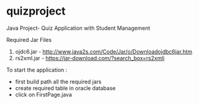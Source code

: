 # quizproject
Java Project- Quiz Application with Student Management

Required Jar Files
  1) ojdc6.jar - http://www.java2s.com/Code/Jar/o/Downloadojdbc6jar.htm
  2) rs2xml.jar - https://jar-download.com/?search_box=rs2xmli

To start the application :
- first build path all the required jars
- create required table in oracle database 
- click on FirstPage.java

